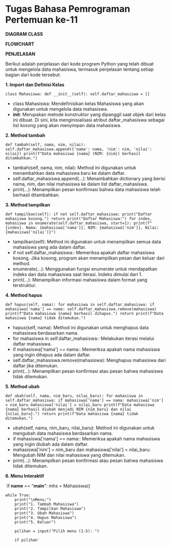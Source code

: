 # Tugas Bahasa Pemrograman Pertemuan ke-11

**DIAGRAM CLASS**

**FLOWCHART**

**PENJELASAN**

Berikut adalah penjelasan dari kode program Python yang telah dibuat untuk mengelola data mahasiswa, termasuk penjelasan tentang setiap bagian dari kode tersebut:

**1. Import dan Definisi Kelas**


`class Mahasiswa:
    def __init__(self):
        self.daftar_mahasiswa = []`

- class Mahasiswa: Mendefinisikan kelas Mahasiswa yang akan digunakan untuk mengelola data mahasiswa.
- __init__: Merupakan metode konstruktor yang dipanggil saat objek dari kelas ini dibuat. Di sini, kita menginisialisasi atribut daftar_mahasiswa sebagai list kosong yang akan menyimpan data mahasiswa.


**2. Method tambah**


`def tambah(self, nama, nim, nilai):
    self.daftar_mahasiswa.append({'nama': nama, 'nim': nim, 'nilai': nilai})
    print(f"Data mahasiswa {nama} (NIM: {nim}) berhasil ditambahkan.")`

- tambah(self, nama, nim, nilai): Method ini digunakan untuk menambahkan data mahasiswa baru ke dalam daftar.
- self.daftar_mahasiswa.append(...): Menambahkan dictionary yang berisi nama, nim, dan nilai mahasiswa ke dalam list daftar_mahasiswa.
- print(...): Menampilkan pesan konfirmasi bahwa data mahasiswa telah berhasil ditambahkan.


**3. Method tampilkan**


`def tampilkan(self):
    if not self.daftar_mahasiswa:
        print("Daftar mahasiswa kosong.")
        return
    print("Daftar Mahasiswa:")
    for index, mahasiswa in enumerate(self.daftar_mahasiswa, start=1):
        print(f"{index}. Nama: {mahasiswa['nama']}, NIM: {mahasiswa['nim']}, Nilai: {mahasiswa['nilai']}")`
        
- tampilkan(self): Method ini digunakan untuk menampilkan semua data mahasiswa yang ada dalam daftar.
- if not self.daftar_mahasiswa:: Memeriksa apakah daftar mahasiswa kosong. Jika kosong, program akan menampilkan pesan dan keluar dari method.
- enumerate(...): Menggunakan fungsi enumerate untuk mendapatkan indeks dan data mahasiswa saat iterasi. Indeks dimulai dari 1.
- print(...): Menampilkan informasi mahasiswa dalam format yang terstruktur.


**4. Method hapus**


`def hapus(self, nama):
    for mahasiswa in self.daftar_mahasiswa:
        if mahasiswa['nama'] == nama:
            self.daftar_mahasiswa.remove(mahasiswa)
            print(f"Data mahasiswa {nama} berhasil dihapus.")
            return
    print(f"Data mahasiswa {nama} tidak ditemukan.")`
    
- hapus(self, nama): Method ini digunakan untuk menghapus data mahasiswa berdasarkan nama.
- for mahasiswa in self.daftar_mahasiswa:: Melakukan iterasi melalui daftar mahasiswa.
- if mahasiswa['nama'] == nama:: Memeriksa apakah nama mahasiswa yang ingin dihapus ada dalam daftar.
- self.daftar_mahasiswa.remove(mahasiswa): Menghapus mahasiswa dari daftar jika ditemukan.
- print(...): Menampilkan pesan konfirmasi atau pesan bahwa mahasiswa tidak ditemukan.


**5. Method ubah**


`def ubah(self, nama, nim_baru, nilai_baru):
    for mahasiswa in self.daftar_mahasiswa:
        if mahasiswa['nama'] == nama:
            mahasiswa['nim'] = nim_baru
            mahasiswa['nilai'] = nilai_baru
            print(f"Data mahasiswa {nama} berhasil diubah menjadi NIM {nim_baru} dan nilai {nilai_baru}.")
            return
    print(f"Data mahasiswa {nama} tidak ditemukan.")`
    
- ubah(self, nama, nim_baru, nilai_baru): Method ini digunakan untuk mengubah data mahasiswa berdasarkan nama.
- if mahasiswa['nama'] == nama:: Memeriksa apakah nama mahasiswa yang ingin diubah ada dalam daftar.
- mahasiswa['nim'] = nim_baru dan mahasiswa['nilai'] = nilai_baru: Mengubah NIM dan nilai mahasiswa yang ditemukan.
- print(...): Menampilkan pesan konfirmasi atau pesan bahwa mahasiswa tidak ditemukan.


**6. Menu Interaktif**


`if __name__ == "__main__":
    mhs = Mahasiswa()
    
    while True:
        print("\nMenu:")
        print("1. Tambah Mahasiswa")
        print("2. Tampilkan Mahasiswa")
        print("3. Ubah Mahasiswa")
        print("4. Hapus Mahasiswa")
        print("5. Keluar")
        
        pilihan = input("Pilih menu (1-5): ")
        
        if pilihan`
